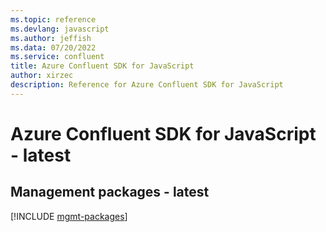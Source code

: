 ```yaml
---
ms.topic: reference
ms.devlang: javascript
ms.author: jeffish
ms.data: 07/20/2022
ms.service: confluent
title: Azure Confluent SDK for JavaScript
author: xirzec
description: Reference for Azure Confluent SDK for JavaScript
---
```

# Azure Confluent SDK for JavaScript - latest

## Management packages - latest
[!INCLUDE [mgmt-packages](confluent-mgmt-index.md)]
